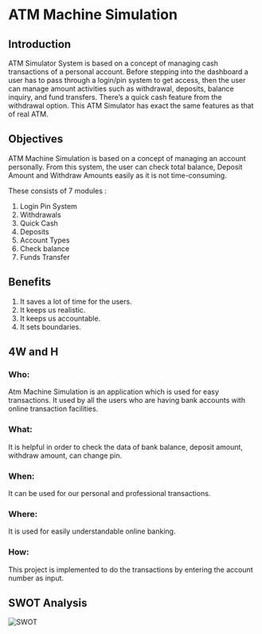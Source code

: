 # ATM  Machine Simulation

## Introduction
ATM Simulator System is based on a concept of managing cash transactions of a personal account. Before stepping into the dashboard a user has to pass through a login/pin system to get access, then the user can manage amount activities such as withdrawal, deposits, balance inquiry, and fund transfers. There’s a quick cash feature from the withdrawal option. This ATM Simulator has exact the same features as that of real ATM.


## Objectives
ATM Machine Simulation is based on a concept of managing an account personally. From this system, the user can check total balance, Deposit Amount and Withdraw Amounts easily as it is not time-consuming.

These consists of 7 modules :
1. Login Pin System
2. Withdrawals
3. Quick Cash
4. Deposits
5. Account Types
6. Check balance
7. Funds Transfer

## Benefits
1. It saves a lot of time for the users.
2. It keeps us realistic.
3. It keeps us accountable.
4. It sets boundaries.

## 4W and H
### Who:
Atm Machine Simulation is an application which is used for easy transactions. It used by all the users who are having bank accounts with online transaction facilities.

### What:
It is helpful in order to check the data of bank balance, deposit amount, withdraw amount, can change pin.

### When:
It can be used for our personal and professional transactions.

### Where:
It is used for easily understandable online banking.

### How:
This project is implemented to do the transactions by entering the account number as input.

## SWOT Analysis
![SWOT](https://user-images.githubusercontent.com/86521331/131613653-b92d10f8-e2ab-472c-acda-d273623bfa22.jpg)


